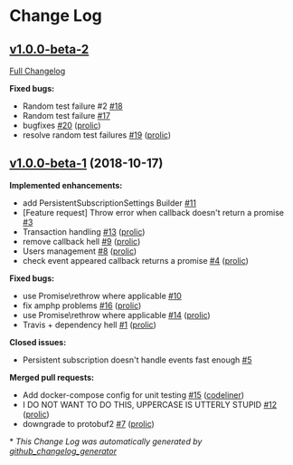 # Change Log

## [v1.0.0-beta-2](https://github.com/prooph/event-store-client/tree/v1.0.0-beta-2)

[Full Changelog](https://github.com/prooph/event-store-client/compare/v1.0.0-beta-1...v1.0.0-beta-2)

**Fixed bugs:**

- Random test failure \#2 [\#18](https://github.com/prooph/event-store-client/issues/18)
- Random test failure [\#17](https://github.com/prooph/event-store-client/issues/17)
- bugfixes [\#20](https://github.com/prooph/event-store-client/pull/20) ([prolic](https://github.com/prolic))
- resolve random test failures [\#19](https://github.com/prooph/event-store-client/pull/19) ([prolic](https://github.com/prolic))

## [v1.0.0-beta-1](https://github.com/prooph/event-store-client/tree/v1.0.0-beta-1) (2018-10-17)
**Implemented enhancements:**

- add PersistentSubscriptionSettings Builder [\#11](https://github.com/prooph/event-store-client/issues/11)
- \[Feature request\] Throw error when callback doesn't return a promise [\#3](https://github.com/prooph/event-store-client/issues/3)
- Transaction handling [\#13](https://github.com/prooph/event-store-client/pull/13) ([prolic](https://github.com/prolic))
- remove callback hell [\#9](https://github.com/prooph/event-store-client/pull/9) ([prolic](https://github.com/prolic))
- Users management [\#8](https://github.com/prooph/event-store-client/pull/8) ([prolic](https://github.com/prolic))
- check event appeared callback returns a promise [\#4](https://github.com/prooph/event-store-client/pull/4) ([prolic](https://github.com/prolic))

**Fixed bugs:**

- use Promise\rethrow where applicable [\#10](https://github.com/prooph/event-store-client/issues/10)
- fix amphp problems [\#16](https://github.com/prooph/event-store-client/pull/16) ([prolic](https://github.com/prolic))
- use Promise\rethrow where applicable [\#14](https://github.com/prooph/event-store-client/pull/14) ([prolic](https://github.com/prolic))
- Travis + dependency hell [\#1](https://github.com/prooph/event-store-client/pull/1) ([prolic](https://github.com/prolic))

**Closed issues:**

- Persistent subscription doesn't handle events fast enough [\#5](https://github.com/prooph/event-store-client/issues/5)

**Merged pull requests:**

- Add docker-compose config for unit testing [\#15](https://github.com/prooph/event-store-client/pull/15) ([codeliner](https://github.com/codeliner))
- I DO NOT WANT TO DO THIS, UPPERCASE IS UTTERLY STUPID [\#12](https://github.com/prooph/event-store-client/pull/12) ([prolic](https://github.com/prolic))
- downgrade to protobuf2 [\#7](https://github.com/prooph/event-store-client/pull/7) ([prolic](https://github.com/prolic))



\* *This Change Log was automatically generated by [github_changelog_generator](https://github.com/skywinder/Github-Changelog-Generator)*
